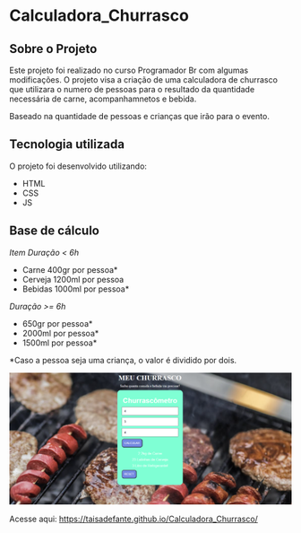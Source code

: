 # Calculadora_Churrasco

## Sobre o Projeto
Este projeto foi realizado no curso Programador Br com algumas modificações. O projeto visa a criação de uma calculadora de churrasco que utilizara o numero de pessoas para o resultado da quantidade necessária de carne, acompanhamnetos e bebida.

Baseado na quantidade de pessoas e crianças que irão para o evento.

## Tecnologia utilizada
O projeto foi desenvolvido utilizando:
  - HTML
  - CSS
  - JS

## Base de cálculo

_Item	Duração < 6h_
  - Carne	400gr por pessoa*
  - Cerveja	1200ml por pessoa
  - Bebidas	1000ml por pessoa*

_Duração >= 6h_
  - 650gr por pessoa*
  - 2000ml por pessoa*
  - 1500ml por pessoa*
     
*Caso a pessoa seja uma criança, o valor é dividido por dois.

<img src="/img/pagina_churrascometro.png">

Acesse aqui: https://taisadefante.github.io/Calculadora_Churrasco/


